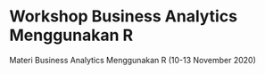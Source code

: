 # Workshop Business Analytics Menggunakan R

Materi Business Analytics Menggunakan R (10-13 November 2020)
